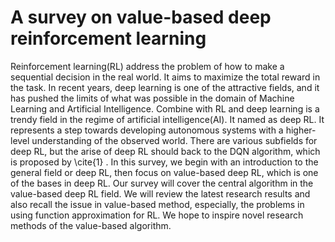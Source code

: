 # A survey on value-based deep reinforcement learning
Reinforcement learning(RL) address the problem of how to make a sequential decision in the real world. It aims to maximize the total reward in the task. In recent years, deep learning is one of the attractive fields, and it has pushed the limits of what was possible in the domain of Machine Learning and Artificial Intelligence. Combine with RL and deep learning is a trendy field in the regime of artificial intelligence(AI). It named as deep RL. It represents a step towards developing autonomous systems with a higher-level understanding of the observed world. There are various subfields for deep RL, but the arise of deep RL should back to the DQN algorithm, which is proposed by \cite{1} . In this survey, we begin with an introduction to the general field or deep RL, then focus on value-based deep RL, which is one of the bases in deep RL. Our survey will cover the central algorithm in the value-based deep RL field. We will review the latest research results and also recall the issue in value-based method, especially, the problems in using function approximation for RL. We hope to inspire novel research methods of the value-based algorithm.  
